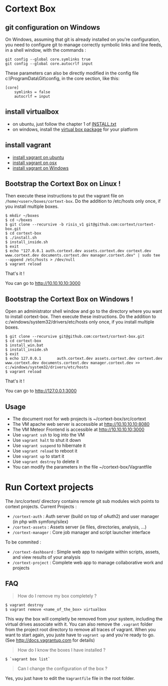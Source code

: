 Cortext Box
===========

## git configuration on Windows

On Windows, assuming that git is already installed on you're configuration, you need to configure git to manage correctly symbolic links and line feeds, in a shell window, with the commands :

    git config --global core.symlinks true
    git config --global core.autocrlf input
    
These parameters can also be directly modified in the config file c:\ProgramData\Git\config, in the core section, like this:

    [core]
        symlinks = false
        autocrlf = input

## install virtualbox

- on ubuntu, just follow the chapter 1 of [INSTALL.txt](https://github.com/cortext/cortext-box/blob/master/INSTALL.txt)
- on windows, install the [virtual box package](https://www.virtualbox.org/wiki/Downloads) for your platform

## install vagrant

- [install vagrant on ubuntu](https://github.com/cortext/cortext-box/wiki/vagrant:-installation-on-ubuntu)
- [install vagrant on osx]()
- [install vagrant on Windows](https://www.vagrantup.com/downloads.html)

## Bootstrap the Cortext Box on Linux !

Then execute these instructions to put the vagrant file on `/home/<user>/boxes/cortext-box`. Do the addition to /etc/hosts only once, if you install multiple boxes.

    $ mkdir ~/boxes
    $ cd ~/boxes
    $ git clone --recursive -b risis_v1 git@github.com:cortext/cortext-box.git
    $ cd cortext-box
    $ ./install.sh
    $ install_inside.sh 
    $ exit
    $ echo "127.0.0.1 auth.cortext.dev assets.cortext.dev cortext.dev www.cortext.dev documents.cortext.dev manager.cortext.dev" | sudo tee --append /etc/hosts > /dev/null
    $ vagrant reload

That's it !

You can go to http://10.10.10.10:3000

## Bootstrap the Cortext Box on Windows !

Open an administrator shell window and go to the directory where you want to install cortext-box. Then execute these instructions. Do the addition to c:/windows/system32/drivers/etc/hosts only once, if you install multiple boxes.

    $ git clone --recursive git@github.com:cortext/cortext-box.git
    $ cd cortext-box
    $ install_win.bat
    $ install_inside.sh 
    $ exit
    $ echo 127.0.0.1       auth.cortext.dev assets.cortext.dev cortext.dev www.cortext.dev documents.cortext.dev manager.cortext.dev >> c:/windows/system32/drivers/etc/hosts
    $ vagrant reload

That's it !

You can go to http://127.0.0.1:3000

Usage
-----

  * The document root for web projects is  ~/cortext-box/src/cortext
  * The VM apache web server is accessible at http://10.10.10.10:8080
  * The VM Meteor Frontend is accessible at http://10.10.10.10:3000
  * Use `vagrant ssh` to log into the VM
  * Use `vagrant halt` to shut it down
  * Use `vagrant suspend` to hibernate it
  * Use `vagrant reload` to reboot it
  * Use `vagrant up` to start it
  * Use `vagrant destroy` to delete it
  * You can modify the parameters in the file ~/cortext-box/Vagrantfile

# Run Cortext projects

The /src/cortext/ directory contains remote git sub modules wich points to cortext projects.
Current Projects :
  * `/cortext-auth` : Auth server (build on top of oAuth2) and user manager (in php with symfony/silex)
  * `/cortext-assets` :  Assets server (ie files, directories, analysis, ...)
  * `/cortext-manager` : Core job manager and script launcher interface

To be commited :
  * `/cortext-dashboard` : Simple web app to navigate within scripts, assets, and view results of your analysis
  * `/cortext-project` : Complete web app to manage collaborative work and projects

FAQ 
---

> How do I remove my box completely ?

    $ vagrant destroy
    $ vagrant remove <name_of_the_box> virtualbox

This way the box will completly be removed from your system, including the virtual drives associate with it.
You can also remove the `.vagrant` folder from the project root directory to remove all traces of vagrant. 
When you want to start again, you juste have to `vagrant up` and you're ready to go. (See http://docs.vagrantup.com for details)

> How do I know the boxes I have installed ?

    $ `vagrant box list`

> Can I change the configuration of the box ?

Yes, you just have to edit the `Vagrantfile` file in the root folder.

